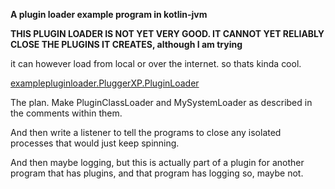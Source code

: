 **A plugin loader example program in kotlin-jvm**

**THIS PLUGIN LOADER IS NOT YET VERY GOOD. IT CANNOT YET RELIABLY CLOSE THE PLUGINS IT CREATES, although I am trying**

it can however load from local or over the internet. so thats kinda cool.

[examplepluginloader.PluggerXP.PluginLoader](examplepluginloader/src/main/kotlin/examplepluginloader/PluggerXP/PluginLoader.kt)

The plan. Make PluginClassLoader and MySystemLoader as described in the comments within them. 

And then write a listener to tell the programs to close any isolated processes that would just keep spinning. 

And then maybe logging, but this is actually part of a plugin for another program that has plugins, and that program has logging so, maybe not.